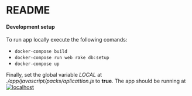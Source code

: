 # README
#### Development setup

To run app locally execute the following comands:

* `docker-compose build`
* `docker-compose run web rake db:setup`
* `docker-compose up`

Finally, set the global variable _LOCAL_ at _./app/javascript/packs/aplicattion.js_ to **true**.
The app should be running at [![localhost](http://localhost:3000)]()
